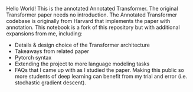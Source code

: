 Hello World!
This is the annotated Annotated Transformer.
The original Transformer paper needs no introduction.
The Annotated Transformer codebase is originally from Harvard that implements the paper with annotation.
This notebook is a fork of this repository but with additional expansions from me, including:
* Details & design choice of the Transformer architecture 
* Takeaways from related paper
* Pytorch syntax
* Extending the project to more language modeling tasks
* FAQs that I came up with as I studied the paper.
Making this public so more students of deep learning can benefit from my trial and error (i.e. stochastic gradient descent).
